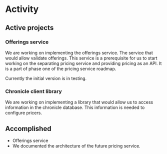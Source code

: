 # Activity

## Active projects

### Offerings service

We are working on implementing the offerings service. The service that would
allow validate offerings. This service is a prerequisite for us to
start working on the separating pricing service and providing pricing as an
API. It is a part of phase one of the pricing service roadmap.

Currently the initial version is in testing.

### Chronicle client library

We are working on implementing a library that would allow us to access
information in the chronicle database. This information is needed to configure
pricers.

## Accomplished

- Offerings service
- We documented the architecture of the future pricing service.
